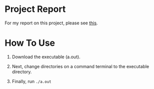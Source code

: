 # Project Report

For my report on this project, please see [this](https://docs.google.com/document/d/1s_rnSDOwYCv2UOLczPmvaN6WLp6JxIpsOsDI-P2-fR4/preview).

# How To Use

1. Download the executable (a.out).

2. Next, change directories on a command terminal to the executable directory.

3. Finally, run `./a.out`
